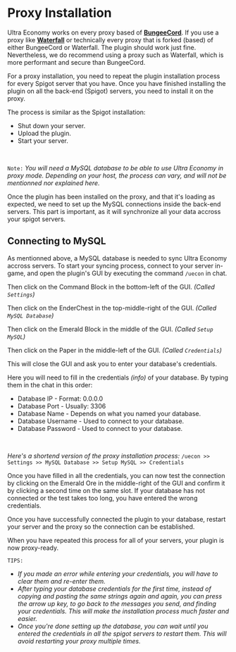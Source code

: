 # Proxy Installation
Ultra Economy works on every proxy based of **[BungeeCord](https://ci.md-5.net/job/BungeeCord)**. If you use a proxy like **[Waterfall](https://papermc.io/downloads#Waterfall)** or technically every proxy that is forked (based) of either BungeeCord or Waterfall. The plugin should work just fine. Nevertheless, we do recommend using a proxy such as Waterfall, which is more performant and secure than BungeeCord.
<br>

For a proxy installation, you need to repeat the plugin installation process for every Spigot server that you have. Once you have finished installing the plugin on all the back-end (Spigot) servers, you need to install it on the proxy.
<br>

The process is similar as the Spigot installation:
- Shut down your server.
- Upload the plugin.
- Start your server.
<br>

`Note:` *You will need a MySQL database to be able to use Ultra Economy in proxy mode. Depending on your host, the process can vary, and will not be mentionned nor explained here.*
<br>

Once the plugin has been installed on the proxy, and that it's loading as expected, we need to set up the MySQL connections inside the back-end servers. This part is important, as it will synchronize all your data accross your spigot servers.
<br>

## Connecting to MySQL
As mentionned above, a MySQL database is needed to sync Ultra Economy accross servers. To start your syncing process, connect to your server in-game, and open the plugin's GUI by executing the command `/uecon` in chat.
<br>

Then click on the Command Block in the bottom-left of the GUI. *(Called `Settings`)*
<br>

Then click on the EnderChest in the top-middle-right of the GUI. *(Called `MySQL Database`)*
<br>

Then click on the Emerald Block in the middle of the GUI. *(Called `Setup MySQL`)*
<br>

Then click on the Paper in the middle-left of the GUI. *(Called `Credentials`)*
<br>

This will close the GUI and ask you to enter your database's credentials.

Here you will need to fill in the credentials *(info)* of your database. By typing them in the chat in this order:
<br>

- Database IP - Format: 0.0.0.0
- Database Port - Usually: 3306
- Database Name - Depends on what you named your database.
- Database Username - Used to connect to your database.
- Database Password - Used to connect to your database.
<br>

*Here's a shortend version of the proxy installation process:*
`/uecon >> Settings >> MySQL Database >> Setup MySQL >> Credentials`
<br>

Once you have filled in all the credentials, you can now test the connection by clicking on the Emerald Ore in the middle-right of the GUI and confirm it by clicking a second time on the same slot. If your database has not connected or the test takes too long, you have entered the wrong credentials.
<br>

Once you have successfully connected the plugin to your database, restart your server and the proxy so the connection can be established.
<br>

When you have repeated this process for all of your servers, your plugin is now proxy-ready.
<br>

`TIPS:`
- *If you made an error while entering your credentials, you will have to clear them and re-enter them.*
- *After typing your database credentials for the first time, instead of copying and pasting the same strings again and again, you can press the arrow up key, to go back to the messages you send, and finding your credentials. This will make the installation process much faster and easier.*
- *Once you're done setting up the database, you can wait until you entered the credentials in all the spigot servers to restart them. This will avoid restarting your proxy multiple times.*
